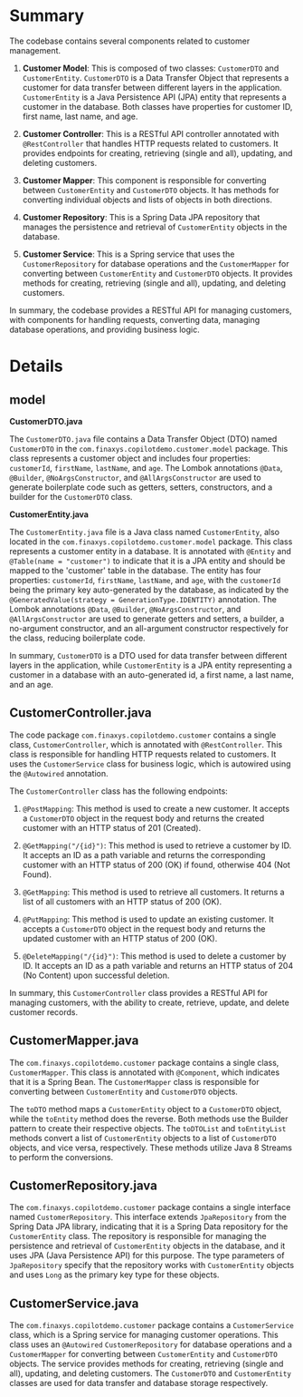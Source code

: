 # Summary

The codebase contains several components related to customer management.

1. **Customer Model**: This is composed of two classes: `CustomerDTO` and `CustomerEntity`. `CustomerDTO` is a Data Transfer Object that represents a customer for data transfer between different layers in the application. `CustomerEntity` is a Java Persistence API (JPA) entity that represents a customer in the database. Both classes have properties for customer ID, first name, last name, and age.

2. **Customer Controller**: This is a RESTful API controller annotated with `@RestController` that handles HTTP requests related to customers. It provides endpoints for creating, retrieving (single and all), updating, and deleting customers.

3. **Customer Mapper**: This component is responsible for converting between `CustomerEntity` and `CustomerDTO` objects. It has methods for converting individual objects and lists of objects in both directions.

4. **Customer Repository**: This is a Spring Data JPA repository that manages the persistence and retrieval of `CustomerEntity` objects in the database.

5. **Customer Service**: This is a Spring service that uses the `CustomerRepository` for database operations and the `CustomerMapper` for converting between `CustomerEntity` and `CustomerDTO` objects. It provides methods for creating, retrieving (single and all), updating, and deleting customers.

In summary, the codebase provides a RESTful API for managing customers, with components for handling requests, converting data, managing database operations, and providing business logic.

# Details

## model

**CustomerDTO.java**

The `CustomerDTO.java` file contains a Data Transfer Object (DTO) named `CustomerDTO` in the `com.finaxys.copilotdemo.customer.model` package. This class represents a customer object and includes four properties: `customerId`, `firstName`, `lastName`, and `age`. The Lombok annotations `@Data`, `@Builder`, `@NoArgsConstructor`, and `@AllArgsConstructor` are used to generate boilerplate code such as getters, setters, constructors, and a builder for the `CustomerDTO` class.

**CustomerEntity.java**

The `CustomerEntity.java` file is a Java class named `CustomerEntity`, also located in the `com.finaxys.copilotdemo.customer.model` package. This class represents a customer entity in a database. It is annotated with `@Entity` and `@Table(name = "customer")` to indicate that it is a JPA entity and should be mapped to the 'customer' table in the database. The entity has four properties: `customerId`, `firstName`, `lastName`, and `age`, with the `customerId` being the primary key auto-generated by the database, as indicated by the `@GeneratedValue(strategy = GenerationType.IDENTITY)` annotation. The Lombok annotations `@Data`, `@Builder`, `@NoArgsConstructor`, and `@AllArgsConstructor` are used to generate getters and setters, a builder, a no-argument constructor, and an all-argument constructor respectively for the class, reducing boilerplate code.

In summary, `CustomerDTO` is a DTO used for data transfer between different layers in the application, while `CustomerEntity` is a JPA entity representing a customer in a database with an auto-generated id, a first name, a last name, and an age.

## CustomerController.java

The code package `com.finaxys.copilotdemo.customer` contains a single class, `CustomerController`, which is annotated with `@RestController`. This class is responsible for handling HTTP requests related to customers. It uses the `CustomerService` class for business logic, which is autowired using the `@Autowired` annotation.

The `CustomerController` class has the following endpoints:

1. `@PostMapping`: This method is used to create a new customer. It accepts a `CustomerDTO` object in the request body and returns the created customer with an HTTP status of 201 (Created).

2. `@GetMapping("/{id}")`: This method is used to retrieve a customer by ID. It accepts an ID as a path variable and returns the corresponding customer with an HTTP status of 200 (OK) if found, otherwise 404 (Not Found).

3. `@GetMapping`: This method is used to retrieve all customers. It returns a list of all customers with an HTTP status of 200 (OK).

4. `@PutMapping`: This method is used to update an existing customer. It accepts a `CustomerDTO` object in the request body and returns the updated customer with an HTTP status of 200 (OK).

5. `@DeleteMapping("/{id}")`: This method is used to delete a customer by ID. It accepts an ID as a path variable and returns an HTTP status of 204 (No Content) upon successful deletion.

In summary, this `CustomerController` class provides a RESTful API for managing customers, with the ability to create, retrieve, update, and delete customer records.

## CustomerMapper.java

The `com.finaxys.copilotdemo.customer` package contains a single class, `CustomerMapper`. This class is annotated with `@Component`, which indicates that it is a Spring Bean. The `CustomerMapper` class is responsible for converting between `CustomerEntity` and `CustomerDTO` objects.

The `toDTO` method maps a `CustomerEntity` object to a `CustomerDTO` object, while the `toEntity` method does the reverse. Both methods use the Builder pattern to create their respective objects. The `toDTOList` and `toEntityList` methods convert a list of `CustomerEntity` objects to a list of `CustomerDTO` objects, and vice versa, respectively. These methods utilize Java 8 Streams to perform the conversions.

## CustomerRepository.java

The `com.finaxys.copilotdemo.customer` package contains a single interface named `CustomerRepository`. This interface extends `JpaRepository` from the Spring Data JPA library, indicating that it is a Spring Data repository for the `CustomerEntity` class. The repository is responsible for managing the persistence and retrieval of `CustomerEntity` objects in the database, and it uses JPA (Java Persistence API) for this purpose. The type parameters of `JpaRepository` specify that the repository works with `CustomerEntity` objects and uses `Long` as the primary key type for these objects.

## CustomerService.java

The `com.finaxys.copilotdemo.customer` package contains a `CustomerService` class, which is a Spring service for managing customer operations. This class uses an `@Autowired` `CustomerRepository` for database operations and a `CustomerMapper` for converting between `CustomerEntity` and `CustomerDTO` objects. The service provides methods for creating, retrieving (single and all), updating, and deleting customers. The `CustomerDTO` and `CustomerEntity` classes are used for data transfer and database storage respectively.

